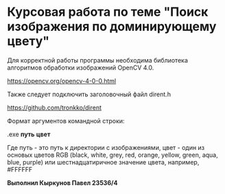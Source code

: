 # Курсовая работа по теме "Поиск изображения по доминирующему цвету" 

Для корректной работы программы необходима библиотека алгоритмов обработки изображений OpenCV 4.0.

https://opencv.org/opencv-4-0-0.html

Также следует подключить заголовочный файл dirent.h

https://github.com/tronkko/dirent

Формат аргументов командной строки: 

.exe **путь** **цвет**

Где путь - это путь к директории с изображениями, цвет - один из основых цветов RGB (black, white, grey, red, orange, yellow, green, aqua, blue, purple) или шестнадцатиричное значение цвета, например, #FFFFFF

**Выполнил Кыркунов Павел 23536/4**
